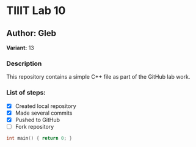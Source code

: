 # TIIIT Lab 10
## Author: Gleb
**Variant:** 13

### Description
This repository contains a simple C++ file as part of the GitHub lab work.

### List of steps:
- [x] Created local repository
- [x] Made several commits
- [x] Pushed to GitHub
- [ ] Fork repository

```cpp
int main() { return 0; }
```
